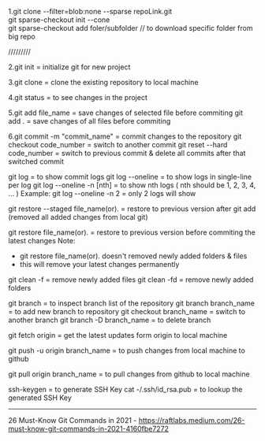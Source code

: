1.git clone --filter=blob:none --sparse  repoLink.git  
git sparse-checkout init --cone  
git sparse-checkout add foler/subfolder  // to download specific folder from big repo  

/////////


2.git init = initialize git for new project


3.git clone = clone the existing repository to local machine


4.git status = to see changes in the project


5.git add file_name = save changes of selected file before commiting
git add . = save changes of all files before commiting


6.git commit -m "commit_name" = commit changes to the repository
git checkout code_number = switch to another commit
git reset --hard code_number = switch to previous commit & delete all commits after that switched commit


git log = to show commit logs
git log --oneline = to show logs in single-line per log
git log --oneline -n [nth] = to show nth logs ( nth should be 1, 2, 3, 4, ... )
	Example: git log --oneline -n 2  = only 2 logs will show


git restore --staged file_name(or). = restore to previous version after git add (removed all added changes from local git)


git restore file_name(or). = restore to previous version before commiting the latest changes
Note:
- git restore file_name(or). doesn't removed newly added folders & files
- this will remove your latest changes permanently


git clean -f = remove newly added files
git clean -fd = remove newly added folders


git branch = to inspect branch list of the repository
git branch branch_name = to add new branch to repository
git checkout branch_name = switch to another branch
git branch -D branch_name = to delete branch


git fetch origin = get the latest updates form origin to local machine


git push -u origin branch_name = to push changes from local machine to github


git pull origin branch_name = to pull changes from github to local machine


ssh-keygen = to generate SSH Key
cat -/.ssh/id_rsa.pub = to lookup the generated SSH Key


_________________________________________________________________________
26 Must-Know Git Commands in 2021 - 
https://raftlabs.medium.com/26-must-know-git-commands-in-2021-4160fbe7272
